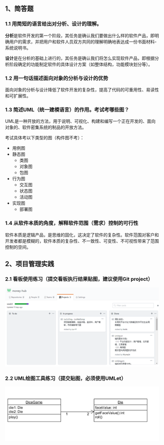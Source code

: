 ## 1、简答题

### 1.1 用简短的语言给出对分析、设计的理解。

**分析**是软件开发的第一个阶段，其任务是确认我们要做出什么样的软件产品，即明确用户的需求，并把用户和软件人员双方共同的理解明确地表达成一份书面材料-系统说明书。

**设计**是在分析的基础上进行的，其任务是确认我们将怎么实现软件产品，即根据分析阶段确定的功能制定软件的具体设计方案（如整体结构，功能模块划分等）。



### 1.2 用一句话描述面向对象的分析与设计的优势

面向对象的分析与设计降低了软件开发的复杂性，提高了代码的可重用性、易读性和可扩展性。



### 1.3 简述UML（统一建模语言）的作用。考试考哪些图？

UML是一种开放的方法，用于说明、可视化、构建和编写一个正在开发的、面向对象的、软件密集系统的制品的开放方法。

考试具体考以下类型的图（构件图不考）：

- 用例图
- 静态图
  - 类图
  - 对象图
  - 包图
- 行为图
  - 交互图
  - 状态图
  - 活动图
- 实现图
  - 部署图



### 1.4 从软件本质的角度，解释软件范围（需求）控制的可行性

软件本质是逻辑产品，是思维的固化，这决定了软件的复杂性。软件范围对客户和开发者都是模糊的，软件本质的复杂性、不一致性、可变性、不可视性带来了范围控制的空间。



## 2、项目管理实践

### 2.1 看板使用练习（提交看板执行结果贴图，建议使用Git project）

![hw2-1-看板](images/hw2-1-%E7%9C%8B%E6%9D%BF.png?raw=true)

### 2.2 UML绘图工具练习（提交贴图，必须使用UMLet）

![hw2-2-uml](images/hw2-2-uml.png?raw=true)